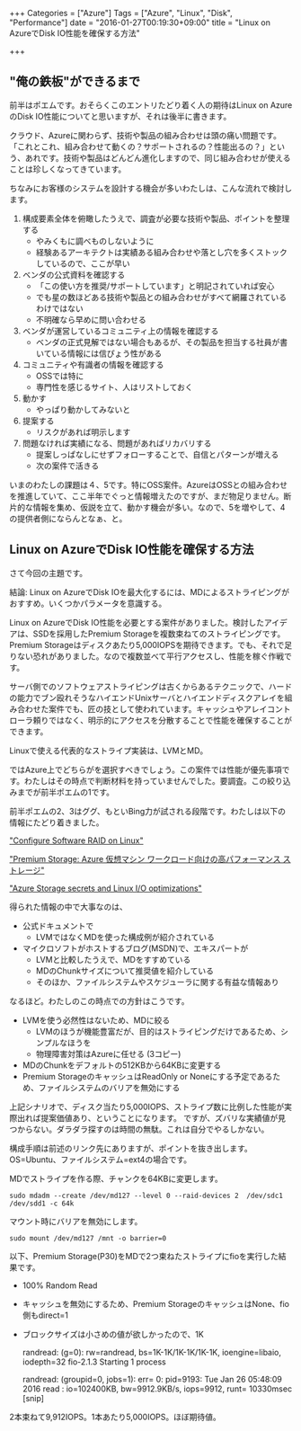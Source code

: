 +++
Categories = ["Azure"]
Tags = ["Azure", "Linux", "Disk", "Performance"]
date = "2016-01-27T00:19:30+09:00"
title = "Linux on AzureでDisk IO性能を確保する方法"

+++

## "俺の鉄板"ができるまで
前半はポエムです。おそらくこのエントリたどり着く人の期待はLinux on AzureのDisk IO性能についてと思いますが、それは後半に書きます。

クラウド、Azureに関わらず、技術や製品の組み合わせは頭の痛い問題です。「これとこれ、組み合わせて動くの？サポートされるの？性能出るの？」という、あれです。技術や製品はどんどん進化しますので、同じ組み合わせが使えることは珍しくなってきています。

ちなみにお客様のシステムを設計する機会が多いわたしは、こんな流れで検討します。

1. 構成要素全体を俯瞰したうえで、調査が必要な技術や製品、ポイントを整理する
    * やみくもに調べものしないように
    * 経験あるアーキテクトは実績ある組み合わせや落とし穴を多くストックしているので、ここが早い
2. ベンダの公式資料を確認する
    * 「この使い方を推奨/サポートしています」と明記されていれば安心
    * でも星の数ほどある技術や製品との組み合わせがすべて網羅されているわけではない
    * 不明確なら早めに問い合わせる
3. ベンダが運営しているコミュニティ上の情報を確認する
    * ベンダの正式見解ではない場合もあるが、その製品を担当する社員が書いている情報には信ぴょう性がある
4. コミュニティや有識者の情報を確認する
    * OSSでは特に
    * 専門性を感じるサイト、人はリストしておく
5. 動かす
    * やっぱり動かしてみないと
6. 提案する
    * リスクがあれば明示します
7. 問題なければ実績になる、問題があればリカバリする
    * 提案しっぱなしにせずフォローすることで、自信とパターンが増える
    * 次の案件で活きる
    
いまのわたしの課題は４、5です。特にOSS案件。AzureはOSSとの組み合わせを推進していて、ここ半年でぐっと情報増えたのですが、まだ物足りません。断片的な情報を集め、仮説を立て、動かす機会が多い。なので、5を増やして、4の提供者側にならんとなぁ、と。

## Linux on AzureでDisk IO性能を確保する方法
さて今回の主題です。

結論: Linux on AzureでDisk IOを最大化するには、MDによるストライピングがおすすめ。いくつかパラメータを意識する。

Linux on AzureでDisk IO性能を必要とする案件がありました。検討したアイデアは、SSDを採用したPremium Storageを複数束ねてのストライピングです。Premium Storageはディスクあたり5,000IOPSを期待できます。でも、それで足りない恐れがありました。なので複数並べて平行アクセスし、性能を稼ぐ作戦です。

サーバ側でのソフトウェアストライピングは古くからあるテクニックで、ハードの能力でブン殴れそうなハイエンドUnixサーバとハイエンドディスクアレイを組み合わせた案件でも、匠の技として使われています。キャッシュやアレイコントローラ頼りではなく、明示的にアクセスを分散することで性能を確保することができます。

Linuxで使える代表的なストライプ実装は、LVMとMD。

ではAzure上でどちらがを選択すべきでしょう。この案件では性能が優先事項です。わたしはその時点で判断材料を持っていませんでした。要調査。この絞り込みまでが前半ポエムの1です。

前半ポエムの2、3はググ、もといBing力が試される段階です。わたしは以下の情報にたどり着きました。

["Configure Software RAID on Linux"](https://azure.microsoft.com/en-us/documentation/articles/virtual-machines-linux-configure-raid/)

["Premium Storage: Azure 仮想マシン ワークロード向けの高パフォーマンス ストレージ"](https://azure.microsoft.com/ja-jp/documentation/articles/storage-premium-storage-preview-portal/#premium-storage)

["Azure Storage secrets and Linux I/O optimizations"](http://blogs.msdn.com/b/igorpag/archive/2014/10/23/azure-storage-secrets-and-linux-i-o-optimizations.aspx)

得られた情報の中で大事なのは、

* 公式ドキュメントで
    * LVMではなくMDを使った構成例が紹介されている
* マイクロソフトがホストするブログ(MSDN)で、エキスパートが
    * LVMと比較したうえで、MDをすすめている
    * MDのChunkサイズについて推奨値を紹介している
    * そのほか、ファイルシステムやスケジューラに関する有益な情報あり

なるほど。わたしのこの時点での方針はこうです。

* LVMを使う必然性はないため、MDに絞る
    * LVMのほうが機能豊富だが、目的はストライピングだけであるため、シンプルなほうを
    * 物理障害対策はAzureに任せる (3コピー)
* MDのChunkをデフォルトの512KBから64KBに変更する
* Premium StorageのキャッシュはReadOnly or Noneにする予定であるため、ファイルシステムのバリアを無効にする

上記シナリオで、ディスク当たり5,000IOPS、ストライプ数に比例した性能が実際出れば提案価値あり、ということになります。
ですが、ズバリな実績値が見つからない。ダラダラ探すのは時間の無駄。これは自分でやるしかない。

構成手順は前述のリンク先にありますが、ポイントを抜き出します。OS=Ubuntu、ファイルシステム=ext4の場合です。

MDでストライプを作る際、チャンクを64KBに変更します。

    sudo mdadm --create /dev/md127 --level 0 --raid-devices 2  /dev/sdc1 /dev/sdd1 -c 64k
    
マウント時にバリアを無効にします。
 
    sudo mount /dev/md127 /mnt -o barrier=0
    
以下、Premium Storage(P30)をMDで2つ束ねたストライプにfioを実行した結果です。

* 100% Random Read
* キャッシュを無効にするため、Premium StorageのキャッシュはNone、fio側もdirect=1
* ブロックサイズは小さめの値が欲しかったので、1K


    randread: (g=0): rw=randread, bs=1K-1K/1K-1K/1K-1K, ioengine=libaio, iodepth=32
    fio-2.1.3
    Starting 1 process

    randread: (groupid=0, jobs=1): err= 0: pid=9193: Tue Jan 26 05:48:09 2016
      read : io=102400KB, bw=9912.9KB/s, iops=9912, runt= 10330msec
    [snip]

2本束ねて9,912IOPS。1本あたり5,000IOPS。ほぼ期待値。